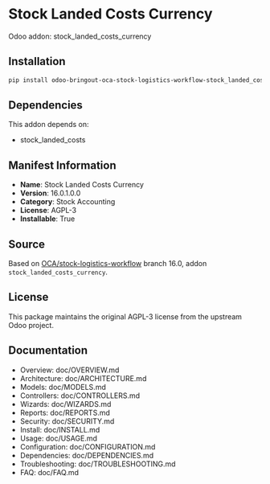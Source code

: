 # Stock Landed Costs Currency

Odoo addon: stock_landed_costs_currency

## Installation

```bash
pip install odoo-bringout-oca-stock-logistics-workflow-stock_landed_costs_currency
```

## Dependencies

This addon depends on:
- stock_landed_costs

## Manifest Information

- **Name**: Stock Landed Costs Currency
- **Version**: 16.0.1.0.0
- **Category**: Stock Accounting
- **License**: AGPL-3
- **Installable**: True

## Source

Based on [OCA/stock-logistics-workflow](https://github.com/OCA/stock-logistics-workflow) branch 16.0, addon `stock_landed_costs_currency`.

## License

This package maintains the original AGPL-3 license from the upstream Odoo project.

## Documentation

- Overview: doc/OVERVIEW.md
- Architecture: doc/ARCHITECTURE.md
- Models: doc/MODELS.md
- Controllers: doc/CONTROLLERS.md
- Wizards: doc/WIZARDS.md
- Reports: doc/REPORTS.md
- Security: doc/SECURITY.md
- Install: doc/INSTALL.md
- Usage: doc/USAGE.md
- Configuration: doc/CONFIGURATION.md
- Dependencies: doc/DEPENDENCIES.md
- Troubleshooting: doc/TROUBLESHOOTING.md
- FAQ: doc/FAQ.md
